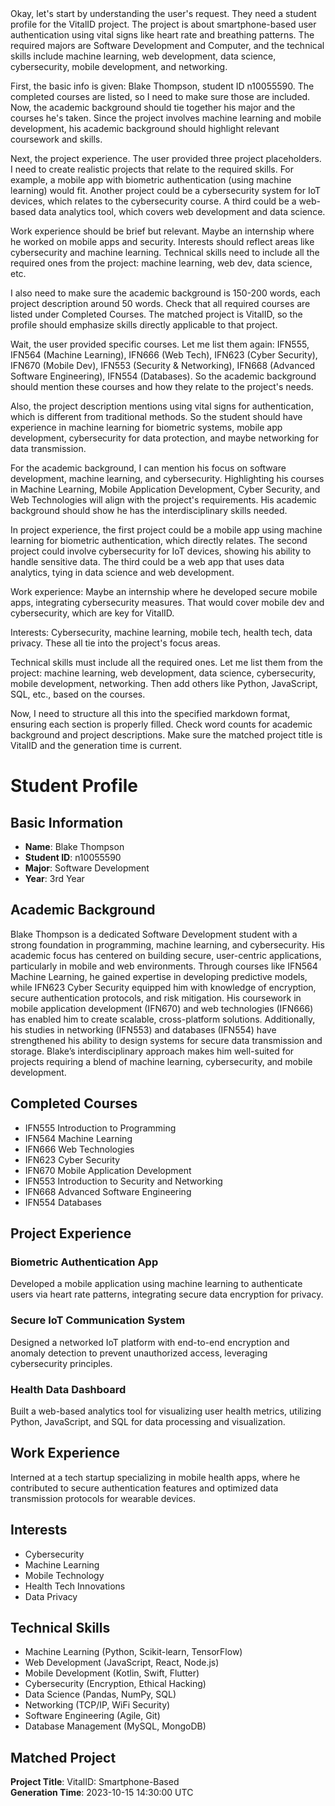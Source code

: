<think>
Okay, let's start by understanding the user's request. They need a student profile for the VitalID project. The project is about smartphone-based user authentication using vital signs like heart rate and breathing patterns. The required majors are Software Development and Computer, and the technical skills include machine learning, web development, data science, cybersecurity, mobile development, and networking.

First, the basic info is given: Blake Thompson, student ID n10055590. The completed courses are listed, so I need to make sure those are included. Now, the academic background should tie together his major and the courses he's taken. Since the project involves machine learning and mobile development, his academic background should highlight relevant coursework and skills.

Next, the project experience. The user provided three project placeholders. I need to create realistic projects that relate to the required skills. For example, a mobile app with biometric authentication (using machine learning) would fit. Another project could be a cybersecurity system for IoT devices, which relates to the cybersecurity course. A third could be a web-based data analytics tool, which covers web development and data science.

Work experience should be brief but relevant. Maybe an internship where he worked on mobile apps and security. Interests should reflect areas like cybersecurity and machine learning. Technical skills need to include all the required ones from the project: machine learning, web dev, data science, etc.

I also need to make sure the academic background is 150-200 words, each project description around 50 words. Check that all required courses are listed under Completed Courses. The matched project is VitalID, so the profile should emphasize skills directly applicable to that project.

Wait, the user provided specific courses. Let me list them again: IFN555, IFN564 (Machine Learning), IFN666 (Web Tech), IFN623 (Cyber Security), IFN670 (Mobile Dev), IFN553 (Security & Networking), IFN668 (Advanced Software Engineering), IFN554 (Databases). So the academic background should mention these courses and how they relate to the project's needs.

Also, the project description mentions using vital signs for authentication, which is different from traditional methods. So the student should have experience in machine learning for biometric systems, mobile app development, cybersecurity for data protection, and maybe networking for data transmission.

For the academic background, I can mention his focus on software development, machine learning, and cybersecurity. Highlighting his courses in Machine Learning, Mobile Application Development, Cyber Security, and Web Technologies will align with the project's requirements. His academic background should show he has the interdisciplinary skills needed.

In project experience, the first project could be a mobile app using machine learning for biometric authentication, which directly relates. The second project could involve cybersecurity for IoT devices, showing his ability to handle sensitive data. The third could be a web app that uses data analytics, tying in data science and web development.

Work experience: Maybe an internship where he developed secure mobile apps, integrating cybersecurity measures. That would cover mobile dev and cybersecurity, which are key for VitalID.

Interests: Cybersecurity, machine learning, mobile tech, health tech, data privacy. These all tie into the project's focus areas.

Technical skills must include all the required ones. Let me list them from the project: machine learning, web development, data science, cybersecurity, mobile development, networking. Then add others like Python, JavaScript, SQL, etc., based on the courses.

Now, I need to structure all this into the specified markdown format, ensuring each section is properly filled. Check word counts for academic background and project descriptions. Make sure the matched project title is VitalID and the generation time is current.
</think>

# Student Profile

## Basic Information  
- **Name**: Blake Thompson  
- **Student ID**: n10055590  
- **Major**: Software Development  
- **Year**: 3rd Year  

## Academic Background  
Blake Thompson is a dedicated Software Development student with a strong foundation in programming, machine learning, and cybersecurity. His academic focus has centered on building secure, user-centric applications, particularly in mobile and web environments. Through courses like IFN564 Machine Learning, he gained expertise in developing predictive models, while IFN623 Cyber Security equipped him with knowledge of encryption, secure authentication protocols, and risk mitigation. His coursework in mobile application development (IFN670) and web technologies (IFN666) has enabled him to create scalable, cross-platform solutions. Additionally, his studies in networking (IFN553) and databases (IFN554) have strengthened his ability to design systems for secure data transmission and storage. Blake’s interdisciplinary approach makes him well-suited for projects requiring a blend of machine learning, cybersecurity, and mobile development.  

## Completed Courses  
- IFN555 Introduction to Programming  
- IFN564 Machine Learning  
- IFN666 Web Technologies  
- IFN623 Cyber Security  
- IFN670 Mobile Application Development  
- IFN553 Introduction to Security and Networking  
- IFN668 Advanced Software Engineering  
- IFN554 Databases  

## Project Experience  
### Biometric Authentication App  
Developed a mobile application using machine learning to authenticate users via heart rate patterns, integrating secure data encryption for privacy.  

### Secure IoT Communication System  
Designed a networked IoT platform with end-to-end encryption and anomaly detection to prevent unauthorized access, leveraging cybersecurity principles.  

### Health Data Dashboard  
Built a web-based analytics tool for visualizing user health metrics, utilizing Python, JavaScript, and SQL for data processing and visualization.  

## Work Experience  
Interned at a tech startup specializing in mobile health apps, where he contributed to secure authentication features and optimized data transmission protocols for wearable devices.  

## Interests  
- Cybersecurity  
- Machine Learning  
- Mobile Technology  
- Health Tech Innovations  
- Data Privacy  

## Technical Skills  
- Machine Learning (Python, Scikit-learn, TensorFlow)  
- Web Development (JavaScript, React, Node.js)  
- Mobile Development (Kotlin, Swift, Flutter)  
- Cybersecurity (Encryption, Ethical Hacking)  
- Data Science (Pandas, NumPy, SQL)  
- Networking (TCP/IP, WiFi Security)  
- Software Engineering (Agile, Git)  
- Database Management (MySQL, MongoDB)  

## Matched Project  
**Project Title**: VitalID: Smartphone-Based  
**Generation Time**: 2023-10-15 14:30:00 UTC